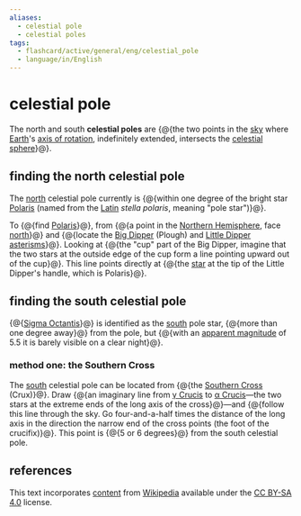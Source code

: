 ```yaml
---
aliases:
  - celestial pole
  - celestial poles
tags:
  - flashcard/active/general/eng/celestial_pole
  - language/in/English
---
```


# celestial pole

The north and south __celestial poles__ are {@{the two points in the [sky](sky.md) where [Earth](Earth.md)'s [axis of rotation](rotation%20around%20a%20fixed%20axis.md), indefinitely extended, intersects the [celestial sphere](celestial%20sphere.md)}@}. <!--SR:!2026-08-20,547,310-->

## finding the north celestial pole

The [north](north.md) celestial pole currently is {@{within one degree of the bright star [Polaris](Polaris.md) (named from the [Latin](Latin.md) _stella polaris_, meaning "pole star")}@}. <!--SR:!2028-10-17,1222,352-->

To {@{find [Polaris](Polaris.md)}@}, from {@{a point in the [Northern Hemisphere](Northern%20Hemisphere.md), face [north](north.md)}@} and {@{locate the [Big Dipper](Big%20Dipper.md) (Plough) and [Little Dipper](Ursa%20Minor.md) [asterisms](asterism%20(astronomy).md)}@}. Looking at {@{the "cup" part of the Big Dipper, imagine that the two stars at the outside edge of the cup form a line pointing upward out of the cup}@}. This line points directly at {@{the [star](star.md) at the tip of the Little Dipper's handle, which is Polaris}@}. <!--SR:!2025-07-19,297,332!2027-08-11,854,332!2025-09-19,317,292!2025-07-19,248,272!2025-07-14,178,322-->

## finding the south celestial pole

{@{[Sigma Octantis](Sigma%20Octantis.md)}@} is identified as the [south](south.md) pole star, {@{more than one degree away}@} from the pole, but {@{with an [apparent magnitude](apparent%20magnitude.md) of 5.5 it is barely visible on a clear night}@}. <!--SR:!2026-01-18,378,292!2027-04-24,773,332!2027-01-31,664,292-->

### method one: the Southern Cross

The [south](south.md) celestial pole can be located from {@{the [Southern Cross](Crux.md) (Crux)}@}. Draw {@{an imaginary line from [γ Crucis](Gacrux.md) to [α Crucis](Acrux.md)—the two stars at the extreme ends of the long axis of the cross}@}—and {@{follow this line through the sky. Go four-and-a-half times the distance of the long axis in the direction the narrow end of the cross points (the foot of the crucifix)}@}. This point is {@{5 or 6 degrees}@} from the south celestial pole. <!--SR:!2027-04-07,758,332!2025-06-19,226,272!2026-02-05,388,292!2027-10-03,897,332-->

## references

This text incorporates [content](https://en.wikipedia.org/wiki/celestial_pole) from [Wikipedia](Wikipedia.md) available under the [CC BY-SA 4.0](https://creativecommons.org/licenses/by-sa/4.0/) license.

